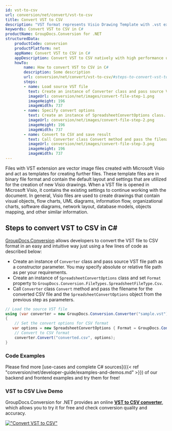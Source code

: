 ```yaml
---
id: vst-to-csv
url: conversion/net/convert/vst-to-csv
title: Convert VST to CSV
description: "VST format represents Visio Drawing Template with .vst extension. Learn how to convert VST to CSV file programmatically in C# language using GroupDocs.Conversion for .NET library."
keywords: Convert VST to CSV in C#
productName: GroupDocs.Conversion for .NET
structuredData:
    productCode: conversion
    productPlatform: net
    appName: Convert VST to CSV in C#
    appDescription: Convert VST to CSV natively with high performance using C# language and server side GroupDocs.Conversion for .NET APIs, without the use of any software like Microsoft or Open Office.
    howTo:
        name: How to convert VST to CSV in C# 
        description: Some description
        url: conversion/net/convert/vst-to-csv/#steps-to-convert-vst-to-csv-in-c
        steps:
        - name: Load source VST file 
          text: Create an instance of Converter class and pass source VST file path as a constructor parameter. You may specify absolute or relative file path as per your requirements. 
          imageUrl: conversion/net/images/convert-file-step-1.png
          imageHeight: 196
          imageWidth: 737
        - name: Specify convert options 
          text: Create an instance of SpreadsheetConvertOptions class.
          imageUrl: conversion/net/images/convert-file-step-2.png
          imageHeight: 196
          imageWidth: 737
        - name: Convert to CSV and save result 
          text: Call Converter class Convert method and pass the filename for the converted HTML file and the SpreadsheetConvertOptions object from the previous step as parameters.
          imageUrl: conversion/net/images/convert-file-step-3.png
          imageHeight: 196
          imageWidth: 737
---
```


Files with VST extension are vector image files created with Microsoft Visio and act as templates for creating further files. These template files are in binary file format and contain the default layout and settings that are utilized for the creation of new Visio drawings. When a VST file is opened in Microsoft Visio, it contains the existing settings to continue working with the document. In general, Visio files are used to create drawings that contain visual objects, flow charts, UML diagrams, information flow, organizational charts, software diagrams, network layout, database models, objects mapping, and other similar information.

## Steps to convert VST to CSV in C#

[GroupDocs.Conversion](https://products.groupdocs.com/conversion/net) allows developers to convert the VST file to CSV format in an easy and intuitive way just using a few lines of code as described below:

* Create an instance of `Converter` class and pass source VST file path as a constructor parameter. You may specify absolute or relative file path as per your requirements. 
* Create an instance of `SpreadsheetConvertOptions` class and set `Format` property to `GroupDocs.Conversion.FileTypes.SpreadsheetFileType.Csv`.
* Call `Converter` class `Convert` method and pass the filename for the converted CSV file and the `SpreadsheetConvertOptions` object from the previous step as parameters.

```csharp
// Load the source VST file
using (var converter = new GroupDocs.Conversion.Converter("sample.vst"))
{
    // Set the convert options for CSV format
   var options = new SpreadsheetConvertOptions { Format = GroupDocs.Conversion.FileTypes.SpreadsheetFileType.Csv };
    // Convert to CSV format
    converter.Convert("converted.csv", options);
}
```

### Code Examples

Please find more [use-cases and complete C# sources]({{< ref "conversion/net/developer-guide/examples-and-demos.md" >}}) of our backend and frontend examples and try them for free!

### VST to CSV Live Demo

GroupDocs.Conversion for .NET provides an online [**VST to CSV converter**](https://products.groupdocs.app/conversion/vst-to-csv), which allows you to try it for free and check conversion quality and accuracy.

[!["Convert VST to CSV"](conversion/net/images/convert-to-csv/convert-vst-to-csv.png)](https://products.groupdocs.app/conversion/vst-to-csv)